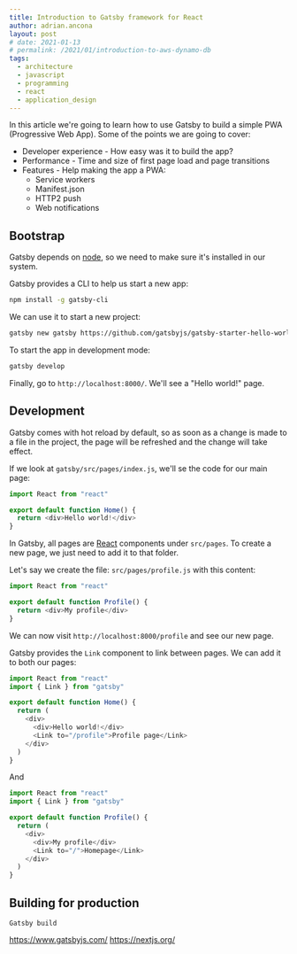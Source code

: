```yaml
---
title: Introduction to Gatsby framework for React
author: adrian.ancona
layout: post
# date: 2021-01-13
# permalink: /2021/01/introduction-to-aws-dynamo-db
tags:
  - architecture
  - javascript
  - programming
  - react
  - application_design
---
```


In this article we're going to learn how to use Gatsby to build a simple PWA (Progressive Web App). Some of the points we are going to cover:

- Developer experience - How easy was it to build the app?
- Performance - Time and size of first page load and page transitions
- Features - Help making the app a PWA:
    - Service workers
    - Manifest.json
    - HTTP2 push
    - Web notifications

## Bootstrap

Gatsby depends on [node](https://nodejs.org/en/), so we need to make sure it's installed in our system.

Gatsby provides a CLI to help us start a new app:

```sh
npm install -g gatsby-cli
```

We can use it to start a new project:

```sh
gatsby new gatsby https://github.com/gatsbyjs/gatsby-starter-hello-world
```

To start the app in development mode:

```sh
gatsby develop
```

Finally, go to `http://localhost:8000/`. We'll see a "Hello world!" page.

## Development

Gatsby comes with hot reload by default, so as soon as a change is made to a file in the project, the page will be refreshed and the change will take effect.

If we look at `gatsby/src/pages/index.js`, we'll se the code for our main page:

```js
import React from "react"

export default function Home() {
  return <div>Hello world!</div>
}
```

In Gatsby, all pages are [React](https://reactjs.org/) components under `src/pages`. To create a new page, we just need to add it to that folder.

Let's say we create the file: `src/pages/profile.js` with this content:

```js
import React from "react"

export default function Profile() {
  return <div>My profile</div>
}
```

We can now visit `http://localhost:8000/profile` and see our new page.

Gatsby provides the `Link` component to link between pages. We can add it to both our pages:

```js
import React from "react"
import { Link } from "gatsby"

export default function Home() {
  return (
    <div>
      <div>Hello world!</div>
      <Link to="/profile">Profile page</Link>
    </div>
  )
}
```

And

```js
import React from "react"
import { Link } from "gatsby"

export default function Profile() {
  return (
    <div>
      <div>My profile</div>
      <Link to="/">Homepage</Link>
    </div>
  )
}
```




## Building for production

```
Gatsby build
```







https://www.gatsbyjs.com/
https://nextjs.org/
